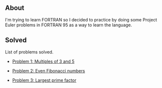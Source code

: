 ## About

I'm trying to learn FORTRAN so I decided to practice by doing some Project Euler problems in FORTRAN 95 as a way to learn the language.

## Solved

List of problems solved.

* [Problem 1: Multiples of 3 and 5](https://projecteuler.net/problem=1)

* [Problem 2: Even Fibonacci numbers](https://projecteuler.net/problem=2)

* [Problem 3: Largest prime factor](https://projecteuler.net/problem=3)
